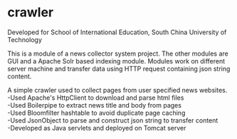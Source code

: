 # crawler
Developed for School of International Education, South China University of Technology

This is a module of a news collector system project. The other modules are GUI and a Apache Solr based indexing module. Modules work on different server machine and transfer data using HTTP request containing json string content.

A simple crawler used to collect pages from user specified news websites.<br>
-Used Apache's HttpClient to download and parse html files<br>
-Used Boilerpipe to extract news title and body from pages<br>
-Used Bloomfilter hashtable to avoid duplicate page caching<br>
-Used JsonObject to parse and construct json string to transfer content<br>
-Developed as Java servlets and deployed on Tomcat server<br>
